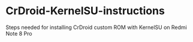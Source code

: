 # CrDroid-KernelSU-instructions
Steps needed for installing CrDroid custom ROM with KernelSU on Redmi Note 8 Pro
